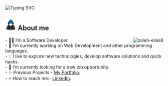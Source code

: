 ![Typing SVG](https://readme-typing-svg.herokuapp.com?font=ROBOT&size=20&color=39FF14&background=000000&center=true&vCenter=true&width=400&lines=%3E+Hi+there+👋,+I'm+Saleh+Elias.;%3E+Welcome+to+my+GitHub+profile...!)
## <picture><img src = "https://github.com/0xAbdulKhalid/0xAbdulKhalid/raw/main/assets/mdImages/about_me.gif" width = 35px></picture> **About me**
<p align="right">
    <img align="Right"
    src="https://github-readme-stats.vercel.app/api/top-langs?username=saleh-elias8&show_icons=true&locale=en&bg_color=0d1117&text_color=ffffff&layout=compact&theme=gotham&langs_count=8"
    alt="saleh-elias8" 
    bg_color=#808080/>
</p>
- 👨‍💻 I’m a Software Developer.<br>
- 🌱 I’m currently working on Web Development and other programming languages.<br>
- 💡 I like to explore new technologies, develop software solutions and quick hacks.<br>
- 🤔 I’m currently looking for a new job opportunity.<br>
- ✨ Previous Projects:- <a href="https://saleh-elias8.github.io/Portfolio/">My Portfolio</a>.<br>
- ⚡ How to reach me:- <a href="https://www.linkedin.com/in/saleh-elias8/">LinkedIn</a>.<br>

<!--
**saleh-elias8/saleh-elias8** is a ✨ _special_ ✨ repository because its `README.md` (this file) appears on your GitHub profile.
------
# Hi there👋,  I'm Saleh Elias.
### Welcome to my Github profile!

🎓  I'm currently studying Computer Science
<img src="https://user-images.githubusercontent.com/73097560/115834477-dbab4500-a447-11eb-908a-139a6edaec5c.gif">

<p align="center">
  <a href="https://github.com/DenverCoder1/readme-typing-svg"><img src="https://readme-typing-svg.herokuapp.com?font=Time+New+Roman&color=cyan&size=25&center=true&vCenter=true&width=600&height=100&lines=Assalamu+O+Alaikum+Warahmatullah..&hearts;++;Self-taught+Front-End+Developer,;Computer+Science+Student,;CTF+Newbie,;Active+Learner/Researcher,;Love+to+learn+new+stuffs..<3"></a>
</p>

    <img align="center" src="https://media.giphy.com/media/iY8CRBdQXODJSCERIr/giphy.gif" width="35"><b> Github Stats </b>

<h3>Statistical Data :-</h3>
<p><img align="center"
    src="https://github-readme-stats.vercel.app/api/top-langs?username=saleh-elias8&show_icons=true&locale=en&bg_color=0d1117&text_color=ffffff&layout=compact"
    alt="saleh-elias8" 
    bg_color=#808080/></p>
-------------
-list
<details>
  <summary>☎️ contact me</summary>

--------------
### ⚙️ &nbsp;GitHub Analytics

<p align="center">
<a href="https://github.com/AVS1508">
  <img height="180em" src="https://github-readme-stats-eight-theta.vercel.app/api?username=saleh-elias8&show_icons=true&theme=algolia&include_all_commits=true&count_private=true"/>
  <img height="180em" src="https://github-readme-stats-eight-theta.vercel.app/api/top-langs/?username=saleh-elias8&layout=compact&langs_count=8&theme=algolia"/>
  <img width="49.5%" src="https://github-readme-streak-stats.herokuapp.com/?user=saleh-elias8&theme=gruvbox&hide_border=true" />

</a>
</p>

------------

<h1 align="center">Hi 👋, I'm Saleh </h1>
<h3 align="center">Software Engineer | Technical Content Writer | Data Analysis Enthusiast</h3>
------
<br>
I'm a Full Stack Developer with 2+ years of hands-on experience designing, developing and implementing applications and solutions using a range of technologies and programming languages.
<br />
Here are some ideas to get you started:
## 💡 Projects
- [name](https:)


- 🔭 I’m currently working on ...
- 🌱 I’m currently learning Web Development and other programming languages
- 👯 I’m looking to collaborate on ...
- 🤔 I’m looking for help with ...
- 💬 Ask me about ...
- 📫 How to reach me: ...
- 😄 Pronouns: ...
- ⚡ Fun fact: ...
<br>
<div align="center">
  
![Typing SVG](https://readme-typing-svg.herokuapp.com?font=ROBOT&size=25&color=39FF14&background=000000&center=true&vCenter=true&width=490&lines=%3E+Welcome+to+my+GitHub+profile...!)

</div>
<p align="right"> <h3>Profile Views :-</h3> <img src="https://komarev.com/ghpvc/?username=saleh-elias8&label=Profile%20views&color=0e75b6&style=flat"
    alt="saleh-elias8" /> 
  </p>

<br>
<br>
  <br>
  
[![Saleh's GitHub Activity Graph](https://activity-graph.herokuapp.com/graph?username=saleh-elias8&theme=tokyonight)](https://git.io/praveenscience)

| ![Saleh's github stats](https://github-readme-stats.vercel.app/api?username=saleh-elias8&show_icons=true&theme=tokyonight) | ![Aditya GitHub Streak](https://github-readme-streak-stats.herokuapp.com/?user=Aditya664&theme=tokyonight) |
| --- | --- |
| ![Top Langs](https://github-readme-stats.vercel.app/api/top-langs/?username=saleh-elias8&theme=tokyonight) | ![Github Stars](https://github-readme-stats.vercel.app/api?username=saleh-elias8&show_icons=true&locale=en&count_private=true&hide_rank=true&custom_title=My%20GitHub%20Stats&disable_animations=true&theme=tokyonight) |

![Jokes Card](https://readme-jokes.vercel.app/api?theme=tokyonight)


<br>

Credits: [Saleh Elias](https://github.com/saleh-elias8)
-->

